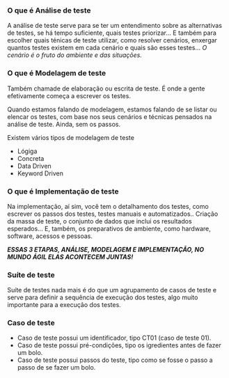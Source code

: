 ### O que é Análise de teste

A análise de teste serve para se ter um entendimento sobre as alternativas de testes, se há tempo suficiente, quais testes priorizar...
E também para escolher quais ténicas de teste utilizar, como resolver cenários, enxergar quantos testes existem em cada cenário e quais são esses testes... *O cenário é o fruto do ambiente e das situações.*

### O que é Modelagem de teste

Também chamade de elaboração ou escrita de teste. É onde a gente efetivamente começa a escrever os testes.

Quando estamos falando de modelagem, estamos falando de se listar ou elencar os testes, com base nos seus cenários e técnicas pensados na análise de teste. Ainda, sem os passos.

Existem vários tipos de modelagem de teste
- Lógiga
- Concreta
- Data Driven
- Keyword Driven

### O que é Implementação de teste

Na implementação, aí sim, você tem o detalhamento dos testes, como escrever os passos dos testes, testes manuais e automatizados.. Criação da massa de teste, o conjunto de dados que inclui os resultados esperados... E, também, os preparativos de ambiente, como hardware, software, acessos e pessoas.

***ESSAS 3 ETAPAS, ANÁLISE, MODELAGEM E IMPLEMENTAÇÃO, NO MUNDO ÁGIL ELAS ACONTECEM JUNTAS!***

### Suíte de teste

Suíte de testes nada mais é do que um agrupamento de casos de teste e serve para definir a sequência de execução dos testes, algo muito importante para a execução dos testes.

### Caso de teste

- Caso de teste possui um identificador, tipo CT01 (caso de teste 01).
- Caso de teste possui pré-condições, tipo os igredientes antes de fazer um bolo.
- Caso de teste possui passos do teste, tipo como se fosse o passo a passo de se fazer um bolo.

